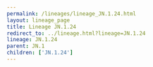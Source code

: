 ```yaml
---
permalink: /lineages/lineage_JN.1.24.html
layout: lineage_page
title: Lineage JN.1.24
redirect_to: ../lineage.html?lineage=JN.1.24
lineage: JN.1.24
parent: JN.1
children: ['JN.1.24']
---
```

